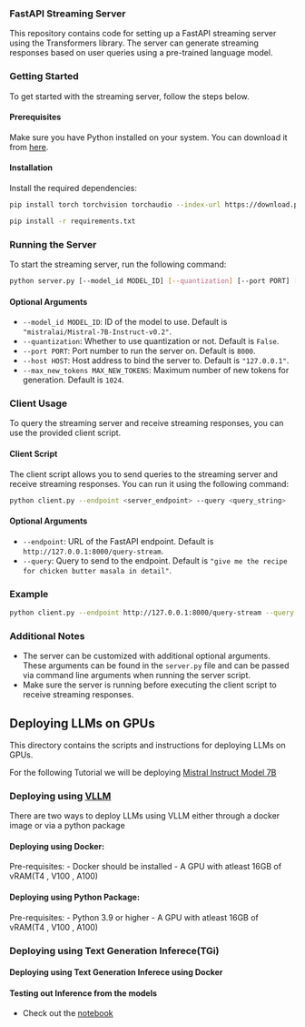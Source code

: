 ### FastAPI Streaming Server

This repository contains code for setting up a FastAPI streaming server using the Transformers library. The server can generate streaming responses based on user queries using a pre-trained language model.

### Getting Started

To get started with the streaming server, follow the steps below.

#### Prerequisites

Make sure you have Python installed on your system. You can download it from [here](https://www.python.org/downloads/).

#### Installation


Install the required dependencies:

```bash
pip install torch torchvision torchaudio --index-url https://download.pytorch.org/whl/cu121

pip install -r requirements.txt
```

### Running the Server

To start the streaming server, run the following command:

```bash
python server.py [--model_id MODEL_ID] [--quantization] [--port PORT] [--host HOST] [--max_new_tokens MAX_NEW_TOKENS]
```

#### Optional Arguments

- `--model_id MODEL_ID`: ID of the model to use. Default is `"mistralai/Mistral-7B-Instruct-v0.2"`.
- `--quantization`: Whether to use quantization or not. Default is `False`.
- `--port PORT`: Port number to run the server on. Default is `8000`.
- `--host HOST`: Host address to bind the server to. Default is `"127.0.0.1"`.
- `--max_new_tokens MAX_NEW_TOKENS`: Maximum number of new tokens for generation. Default is `1024`.



### Client Usage

To query the streaming server and receive streaming responses, you can use the provided client script.

#### Client Script

The client script allows you to send queries to the streaming server and receive streaming responses. You can run it using the following command:

```bash
python client.py --endpoint <server_endpoint> --query <query_string>
```

#### Optional Arguments

- `--endpoint`: URL of the FastAPI endpoint. Default is `http://127.0.0.1:8000/query-stream`.
- `--query`: Query to send to the endpoint. Default is `"give me the recipe for chicken butter masala in detail"`.

### Example

```bash
python client.py --endpoint http://127.0.0.1:8000/query-stream --query "What is the weather today?"
```

### Additional Notes

- The server can be customized with additional optional arguments. These arguments can be found in the `server.py` file and can be passed via command line arguments when running the server script.
- Make sure the server is running before executing the client script to receive streaming responses.



## Deploying LLMs on GPUs

This directory contains the scripts and instructions for deploying LLMs on GPUs.

For the following Tutorial we will be deploying [Mistral Instruct Model 7B](https://huggingface.co/mistralai/Mistral-7B-Instruct-v0.2)

### Deploying using [VLLM](https://docs.vllm.ai/en/latest/)

There are two ways to deploy LLMs using VLLM either through a docker image or via a python package

#### Deploying using Docker:

Pre-requisites:
    - Docker should be installed
    - A GPU with atleast 16GB of vRAM(T4 , V100 , A100)



#### Deploying using Python Package:

Pre-requisites:
    - Python 3.9 or higher
    - A GPU with atleast 16GB of vRAM(T4 , V100 , A100)

### Deploying using Text Generation Inferece(TGi)

#### Deploying using Text Generation Inferece using Docker


#### Testing out Inference from the models

- Check out the [notebook](https://github.com/adithya-s-k/LLM-Cookbook/blob/main/Deployment/inference.ipynb)


